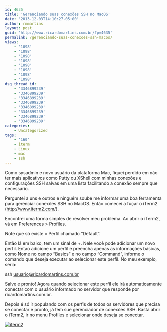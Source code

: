 ```yaml
---
id: 4635
title: 'Gerenciando suas conexões SSH no MacOS'
date: '2013-12-03T14:10:27-05:00'
author: rmmartins
layout: post
guid: 'http://www.ricardomartins.com.br/?p=4635'
permalink: /gerenciando-suas-conexoes-ssh-macos/
views:
    - '1098'
    - '1098'
    - '1098'
    - '1098'
    - '1098'
    - '1098'
    - '1098'
    - '1098'
dsq_thread_id:
    - '3346899239'
    - '3346899239'
    - '3346899239'
    - '3346899239'
    - '3346899239'
    - '3346899239'
    - '3346899239'
    - '3346899239'
categories:
    - Uncategorized
tags:
    - '160'
    - iterm
    - Linux
    - mac
    - ssh
---
```


Como sysadmin e novo usuário da plataforma Mac, fiquei perdido em não ter mais aplicativos como Putty ou XShell com minhas conexões e configurações SSH salvas em uma lista facilitando a conexão sempre que necessário.

Perguntei a uns e outros e ninguém soube me informar uma boa ferramenta para gerenciar conexões SSH no MacOS. Então comecei a fuçar o iTerm2 (<http://www.iterm2.com/>).

Encontrei uma forma simples de resolver meu problema. Ao abrir o iTerm2, vá em Preferences &gt; Profiles.

Note que só existe o Perfil chamado “Default”.

Então lá em baixo, tem um sinal de +. Nele você pode adicionar um novo perfil. Entao adicione um perfil e preencha apenas as informações básicas, como Nome no campo “Basics” e no campo “Command”, informe o comando que deseja executar ao selecionar este perfil. No meu exemplo, seria:

ssh usuario@ricardomartins.com.br

Salve e pronto! Agora quando selecionar este perfil ele irá automaticamente conectar com o usuário informado no servidor que responde por ricardomartins.com.br.

Depois é só ir populando com os perfis de todos os servidores que precisa se conectar e pronto, já tem sue gerenciador de conexões SSH. Basta abrir o iTerm2, ir no menu Profiles e selecionar onde deseja se conectar.

[![iterm2](http://ricardomartins.com.br/media/iterm2.png)](http://ricardomartins.com.br/media/iterm2.png)